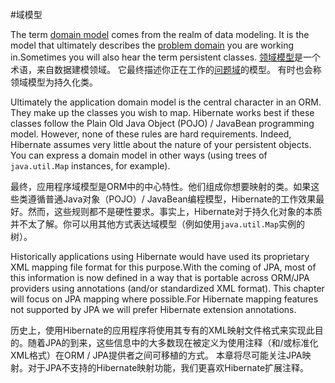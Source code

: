 #域模型

The term [domain model](https://en.wikipedia.org/wiki/Domain_model) comes from the realm of data modeling. 
It is the model that ultimately describes the [problem domain](https://en.wikipedia.org/wiki/Problem_domain) you are working in.Sometimes you will also hear the term persistent classes.
[领域模型](https://en.wikipedia.org/wiki/Domain_model)是一个术语，来自数据建模领域。
它最终描述你正在工作的[问题域](https://en.wikipedia.org/wiki/Problem_domain)的模型。
有时也会称领域模型为持久化类。

Ultimately the application domain model is the central character in an ORM.
They make up the classes you wish to map. Hibernate works best if these classes follow the Plain Old Java Object (POJO) / JavaBean programming model.
However, none of these rules are hard requirements.
Indeed, Hibernate assumes very little about the nature of your persistent objects. You can express a domain model in other ways (using trees of `java.util.Map` instances, for example).

最终，应用程序域模型是ORM中的中心特性。他们组成你想要映射的类。如果这些类遵循普通Java对象（PO​​JO）/ JavaBean编程模型，Hibernate的工作效果最好。然而，这些规则都不是硬性要求。事实上，Hibernate对于持久化对象的本质并不太了解。你可以用其他方式表达域模型（例如使用`java.util.Map`实例的树）。

Historically applications using Hibernate would have used its proprietary XML mapping file format for this purpose.With the coming of JPA, most of this information is now defined in a way that is portable across ORM/JPA providers using annotations (and/or standardized XML format).
This chapter will focus on JPA mapping where possible.For Hibernate mapping features not supported by JPA we will prefer Hibernate extension annotations.

历史上，使用Hibernate的应用程序将使用其专有的XML映射文件格式来实现此目的。随着JPA的到来，这些信息中的大多数现在被定义为使用注释（和/或标准化XML格式）在ORM / JPA提供者之间可移植的方式。
本章将尽可能关注JPA映射。对于JPA不支持的Hibernate映射功能，我们更喜欢Hibernate扩展注释。